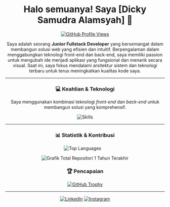 <div align="center">
  
# Halo semuanya! Saya [Dicky Samudra Alamsyah] 👋

[![GitHub Profile Views](https://komarev.com/ghpvc/?username=dickysamudra09&label=Profile%20Views&color=0e75b6&style=flat)](https://github.com/dickysamudra09)

Saya adalah seorang **Junior Fullstack Developer** yang bersemangat dalam membangun solusi web yang efisien dan intuitif. Berpengalaman dalam menggabungkan teknologi front-end dan back-end, saya memiliki passion untuk mengubah ide menjadi aplikasi yang fungsional dan menarik secara visual. Saat ini, saya fokus mendalami arsitektur sistem dan teknologi terbaru untuk terus meningkatkan kualitas kode saya.

---

### 💻 Keahlian & Teknologi

Saya menggunakan kombinasi teknologi *front-end* dan *back-end* untuk membangun solusi yang komprehensif.

<p align="center">
  <img src="https://skillicons.dev/icons?i=html,css,js,react,nodejs,express,mongodb,mysql,git,docker" alt="Skills" />
</p>

---

<div align="center">
  
  ### 📊 Statistik & Kontribusi

  <p align="center">
    <img src="https://github-readme-stats.vercel.app/api/top-langs/?username=dickysamudra09&layout=compact&theme=onedark&card_width=440&height=200" alt="Top Languages" />
    &nbsp;&nbsp;&nbsp;
  </p>

</div>

![Grafik Total Repositori 1 Tahun Terakhir](https://github-profile-summary-cards.vercel.app/api/cards/profile-details?username=dickysamudra09&hide_title=true&hide_rank=true&theme=default&period=annual)


### 🏆 Pencapaian

[![GitHub Trophy](https://github-profile-trophy.vercel.app/?username=dickysamudra09)](https://github.com/dickysamudra09)

---


<a href="https://www.linkedin.com/in/dicky-samudra-alamsyah/"><img src="https://img.shields.io/badge/LinkedIn-0077B5?style=for-the-badge&logo=linkedin&logoColor=white" alt="LinkedIn"></a>
<a href="https://www.instagram.com/dickya__/?igsh=M2lxc2Z0dDZkMHdv"><img src="https://img.shields.io/badge/Instagram-E4405F?style=for-the-badge&logo=instagram&logoColor=white" alt="Instagram"></a>

</div>
